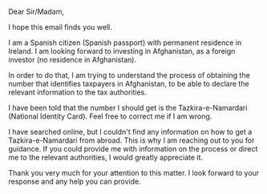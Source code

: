 Dear Sir/Madam,

I hope this email finds you well.

I am a Spanish citizen (Spanish passport) with permanent residence in Ireland. I am looking forward to investing in Afghanistan, as a foreign investor (no residence in Afghanistan).

In order to do that, I am trying to understand the process of obtaining the number that identifies taxpayers in Afghanistan, to be able to declare the relevant information to the tax authorities.

I have been told that the number I should get is the Tazkira-e-Namardari (National Identity Card). Feel free to correct me if I am wrong.

I have searched online, but I couldn't find any information on how to get a Tazkira-e-Namardari from abroad. This is why I am reaching out to you for guidance. If you could provide me with information on the process or direct me to the relevant authorities, I would greatly appreciate it.

Thank you very much for your attention to this matter. I look forward to your response and any help you can provide.